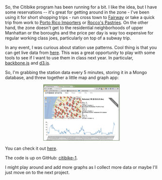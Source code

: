 <!--
.. title: Summer Project 1 - Citibike Data
.. slug: 2013-07-14-summer_projects.md
.. date: 2013-07-14
.. tags: misc
.. type: text
-->


So, the Citibike program has been running for a bit. I like the idea,
but I have some reservations -- it's great for getting around in the
zone - I've been using it for short shopping trips - run cross town to
[Fairway](http://www.fairwaymarket.com/) or take a quick trip from
work to [Porto Rico Importers](http://www.portorico.com/store/) or
[Rocco's Pastries](http://pasticceriarocco.com/). On the other hand,
the zone doesn't get to the residential neighborhoods of upper
Manhattan or the boroughs and the price per day is way too expensive
for regular working class joes, particularly on top of a subway trip.

In any event, I was curious about station use patterns. Cool thing is
that you can get live data from
[here](http://citibikenyc.com/stations/json). This was a great
opportunity to play with some tools to see if I want to use them in
class next year. In particular, [backbone.js](http://backbonejs.org)
and [d3.js](d3js.org). 

So, I'm grabbing the station data every 5 minutes, storing it in a
Mongo database, and threw together a little map and graph app:

<div align="center">
<a href="http://cb.zamansky.net">
<img width="50%" src="/img/2013-07-14-summer-projects/citibike-1.png" class="" alt="" />
</a>
</div>

You can check it out [here](http://cb.zamansky.net). 

The code is up on GitHub:
[citibike-1](http://github.com/zamansky/citibike-1).

I might play around and add more graphs as I collect more data or
maybe I'll just move on to the next project.

